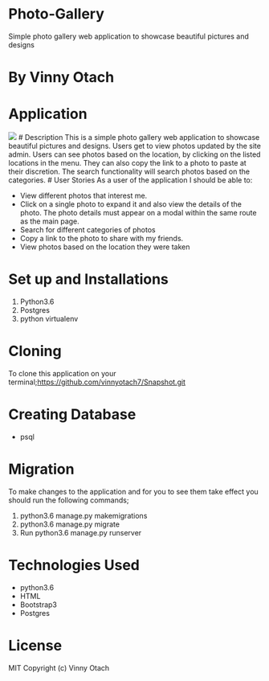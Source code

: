 # Photo-Gallery
Simple photo gallery web application to showcase beautiful pictures and designs
# By Vinny Otach
# Application
<img src="/home/moringaschool/Pictures/Screenshot from 2018-12-13 21-24-41.png">
# Description
This is  a simple photo gallery web application to showcase beautiful pictures and designs. Users get to view photos updated by the site admin. Users can see photos based on the location, by clicking on the listed locations in the menu. They can also copy the link to a photo to paste at their discretion. The search functionality will search photos based on the categories.
# User Stories
As a user of the application I should be able to:
<ul>
<li>View different photos that interest me.</li>
<li>Click on a single photo to expand it and also view the details of the photo. The photo details must appear on a modal within the same route as the main page.</li>
<li>Search for different categories of photos</li>
<li>Copy a link to the photo to share with my friends.</li>
<li>View photos based on the location they were taken</li>
</ul>

# Set up and Installations
<ol>
<li>Python3.6</li>
<li>Postgres</li>
<li>python virtualenv</li>
</ol>

# Cloning 
To clone this application on your terminal;https://github.com/vinnyotach7/Snapshot.git

# Creating Database
<ul>
<li>psql</li>
</ul>

# Migration
To make changes to the application and for you to see them take effect you should run the following commands;
<ol>
<li>python3.6 manage.py makemigrations</li>
<li>python3.6 manage.py migrate</li>
<li>Run python3.6 manage.py runserver</li>
</ol>

# Technologies Used
<ul>
<li>python3.6</li>
<li>HTML</li>
<li>Bootstrap3</li>
<li>Postgres</li>
</ul>

# License
MIT Copyright (c) Vinny Otach
